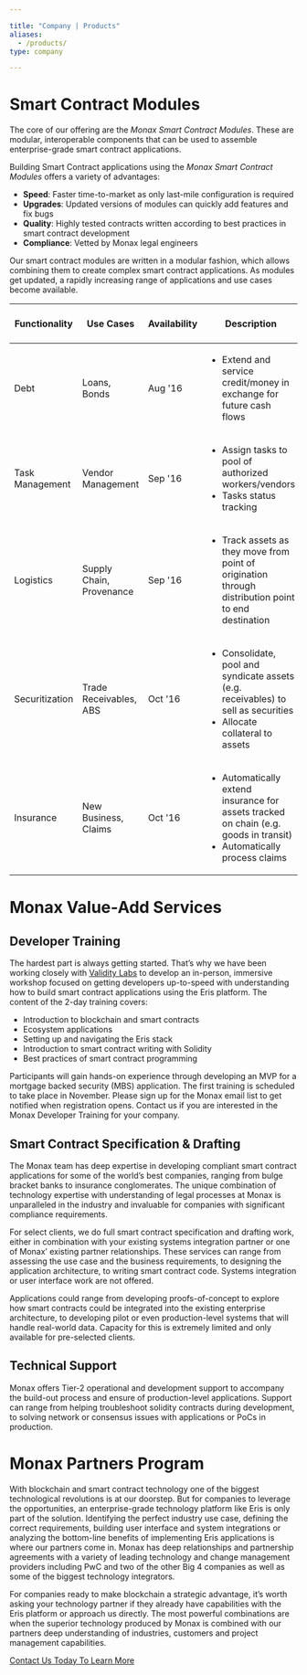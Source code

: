 ```yaml
---

title: "Company | Products"
aliases:
  - /products/
type: company

---
```

# Smart Contract Modules

The core of our offering are the *Monax Smart Contract Modules*. These are modular, interoperable components that can be used to assemble enterprise-grade smart contract applications. 

Building Smart Contract applications using the *Monax Smart Contract Modules* offers a variety of advantages:
* __Speed__: Faster time-to-market as only last-mile configuration is required
* __Upgrades__: Updated versions of modules can quickly add features and fix bugs
* __Quality__: Highly tested contracts written according to best practices in smart contract development
* __Compliance__: Vetted by Monax legal engineers

Our smart contract modules are written in a modular fashion, which allows combining them to create complex smart contract applications. As modules get updated, a rapidly increasing range of applications and use cases become available.


|Functionality    |Use Cases        |Availability     |Description      |Required Product Releases  |
|---------------  |---------------  |---------------  |---------------  |---------------            |
|Debt             |Loans, Bonds     |Aug '16        | <ul><li>Extend and service credit/money in exchange for future cash flows</li></ul> |<ul><li>Commons 0.1x</li><li>Financial 0.1x</li></ul>|
|Task Management  |Vendor Management  |Sep '16    |<ul><li>Assign tasks to pool of authorized workers/vendors</li><li>Tasks status tracking</li></ul>|<ul><li>Commons 0.2x</li><li>BPM 0.1x</li></ul>|
|Logistics        |Supply Chain, Provenance |Sep '16  |<ul><li>Track assets as they move from point of origination through distribution point to end destination</li></ul>|<ul><li>Commons 0.2x</li><li>BPM 0.1x</li><li>Logistics 0.1x</li></ul>|
|Securitization   |Trade Receivables, ABS |Oct '16  |<ul><li>Consolidate, pool and syndicate assets (e.g. receivables) to sell as securities</li><li>Allocate collateral to assets</li></ul>|<ul><li>Commons 0.3x</li><li>BPM 0.1x</li><li>Financial 0.2x</li></ul>|
|Insurance        |New Business, Claims |Oct '16  |<ul><li>Automatically extend insurance for assets tracked on chain (e.g. goods in transit)</li><li>Automatically process claims</li></ul>|<ul><li>Commons 0.3x</li><li>BPM 0.2x</li><li>Financial 0.2x</li></ul>|

# Monax Value-Add Services
## Developer Training
The hardest part is always getting started. That’s why we have been working closely with [Validity Labs](https://validitylabs.org/) to develop an in-person, immersive workshop focused on getting developers up-to-speed with understanding how to build smart contract applications using the Eris platform. The content of the 2-day training covers:

* Introduction to blockchain and smart contracts
* Ecosystem applications
* Setting up and navigating the Eris stack
* Introduction to smart contract writing with Solidity
* Best practices of smart contract programming

Participants will gain hands-on experience through developing an MVP for a mortgage backed security (MBS) application. The first training is scheduled to take place in November. Please sign up for the Monax email list to get notified when registration opens. Contact us if you are interested in the Monax Developer Training for your company.

## Smart Contract Specification & Drafting
The Monax team has deep expertise in developing compliant smart contract applications for some of the world’s best companies, ranging from bulge bracket banks to insurance conglomerates. The unique combination of technology expertise with understanding of legal processes at Monax is unparalleled in the industry and invaluable for companies with significant compliance requirements.

For select clients, we do full smart contract specification and drafting work, either in combination with your existing systems integration partner or one of Monax’ existing partner relationships. These services can range from assessing the use case and the business requirements, to designing the application architecture, to writing smart contract code. Systems integration or user interface work are not offered. 

Applications could range from developing proofs-of-concept to explore how smart contracts could be integrated into the existing enterprise architecture, to developing pilot or even production-level systems that will handle real-world data.
Capacity for this is extremely limited and only available for pre-selected clients.

## Technical Support
Monax offers Tier-2 operational and development support to accompany the build-out process and ensure of production-level applications. Support can range from helping troubleshoot solidity contracts during development, to solving network or consensus issues with applications or PoCs in production.

# Monax Partners Program
With blockchain and smart contract technology one of the biggest technological revolutions is at our doorstep. But for companies to leverage the opportunities, an enterprise-grade technology platform like Eris is only part of the solution. Identifying the perfect industry use case, defining the correct requirements, building user interface and system integrations or analyzing the bottom-line benefits of implementing Eris applications is where our partners come in. Monax has deep relationships and partnership agreements with a variety of leading technology and change management providers including PwC and two of the other Big 4 companies as well as some of the biggest technology integrators.

For companies ready to make blockchain a strategic advantage, it’s worth asking your technology partner if they already have capabilities with the Eris platform or approach us directly. The most powerful combinations are when the superior technology produced by Monax is combined with our partners deep understanding of industries, customers and project management capabilities.

<a class="action-big" href="mailto:contact@erisindustries.com">Contact Us Today To Learn More</a>
